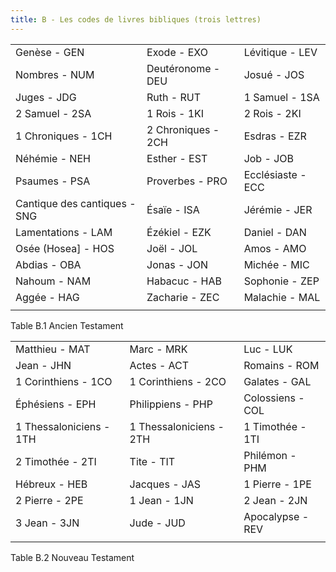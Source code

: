 ```yaml
---
title: B - Les codes de livres bibliques (trois lettres)
---
```


|   |  | |  
|---------------------|--------------------|--------------------|
| Genèse - GEN                 | Exode - EXO        | Lévitique - LEV   |
| Nombres - NUM                | Deutéronome - DEU  | Josué - JOS       |
| Juges - JDG                  | Ruth - RUT         | 1 Samuel - 1SA    |
| 2 Samuel - 2SA               | 1 Rois - 1KI       | 2 Rois - 2KI      |
| 1 Chroniques - 1CH           | 2 Chroniques - 2CH | Esdras - EZR      |
| Néhémie - NEH                | Esther - EST       | Job - JOB         |
| Psaumes - PSA                | Proverbes - PRO    | Ecclésiaste - ECC |
| Cantique des cantiques - SNG | Ésaïe - ISA        | Jérémie - JER     |
| Lamentations - LAM           | Ézékiel - EZK      | Daniel - DAN      |
| Osée (Hosea] - HOS           | Joël - JOL         | Amos - AMO        |
| Abdias - OBA                 | Jonas - JON        | Michée - MIC      |
| Nahoum - NAM                 | Habacuc - HAB      | Sophonie - ZEP    |
| Aggée - HAG                  | Zacharie - ZEC     | Malachie - MAL    |
|  |  |  |

Table B.1 Ancien Testament

|   |  | |
|---------------------|--------------------|--------------------|
| Matthieu - MAT          | Marc - MRK              | Luc - LUK        |
| Jean - JHN              | Actes - ACT             | Romains - ROM    |
| 1 Corinthiens - 1CO     | 1 Corinthiens - 2CO     | Galates - GAL    |
| Éphésiens - EPH         | Philippiens - PHP       | Colossiens - COL |
| 1 Thessaloniciens - 1TH | 1 Thessaloniciens - 2TH | 1 Timothée - 1TI |
| 2 Timothée - 2TI        | Tite - TIT              | Philémon - PHM   |
| Hébreux - HEB           | Jacques - JAS           | 1 Pierre - 1PE   |
| 2 Pierre - 2PE          | 1 Jean - 1JN            | 2 Jean - 2JN     |
| 3 Jean - 3JN            | Jude - JUD              | Apocalypse - REV |
||

Table B.2 Nouveau Testament
